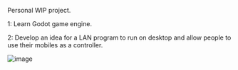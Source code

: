 Personal WIP project.

1: Learn Godot game engine.

2: Develop an idea for a LAN program to run on desktop and allow people to use their mobiles as a controller.

![image](https://github.com/Flynn-Mac-97/Godot-Mobile-Controllers/assets/103421936/0755b0b0-3280-4615-a462-bf8592b16487)
